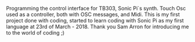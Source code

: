 Programming the control interface for TB303, Sonic Pi`s synth.
Touch Osc used as a controller, both with OSC messages, and Midi.
This is my first project done with coding, started to learn coding
with Sonic Pi as my first language at 23rd of March - 2018. 
Thank you Sam Arron for introducing me to the world of coding ;)
